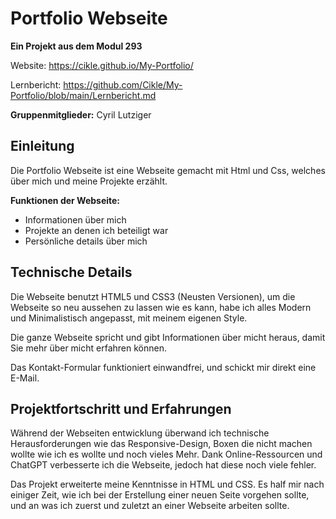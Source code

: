# Portfolio Webseite
**Ein Projekt aus dem Modul 293**

Website:
https://cikle.github.io/My-Portfolio/

Lernbericht:
https://github.com/Cikle/My-Portfolio/blob/main/Lernbericht.md

**Gruppenmitglieder:** Cyril Lutziger

## Einleitung
Die Portfolio Webseite ist eine Webseite gemacht mit Html und Css, welches über mich und meine Projekte erzählt.

**Funktionen der Webseite:**
* Informationen über mich
* Projekte an denen ich beteiligt war
* Persönliche details über mich

## Technische Details

Die Webseite benutzt HTML5 und CSS3 (Neusten Versionen), um die Webseite so neu aussehen zu lassen wie es kann, habe ich alles Modern und Minimalistisch angepasst, mit meinem eigenen Style.

Die ganze Webseite spricht und gibt Informationen über micht heraus, damit Sie mehr über micht erfahren können.

Das Kontakt-Formular funktioniert einwandfrei, und schickt mir direkt eine E-Mail.

## Projektfortschritt und Erfahrungen

Während der Webseiten entwicklung überwand ich technische Herausforderungen wie das Responsive-Design, Boxen die nicht machen wollte wie ich es wollte und noch vieles Mehr. Dank Online-Ressourcen und ChatGPT verbesserte ich die Webseite, jedoch hat diese noch viele fehler.

Das Projekt erweiterte meine Kenntnisse in HTML und CSS. Es half mir nach einiger Zeit, wie ich bei der Erstellung einer neuen Seite vorgehen sollte, und an was ich zuerst und zuletzt an einer Webseite arbeiten sollte.


